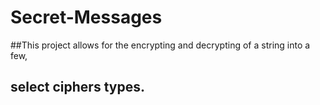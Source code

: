 # Secret-Messages

##This project allows for the encrypting and decrypting of a string into a few,
##  select ciphers types.
